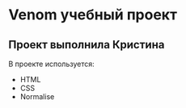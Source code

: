 # Venom учебный проект 
## Проект выполнила Кристина

В проекте используется:
- HTML
- CSS
- Normalise
